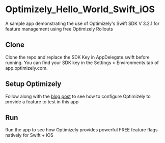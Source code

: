 # Optimizely_Hello_World_Swift_iOS
A sample app demonstrating the use of Optimizely's Swift SDK V 3.2.1 for feature management using free Optimizely Rollouts

## Clone
Clone the repo and replace the SDK Key in AppDelegate.swift before running. You can find your SDK key in the Settings > Environments tab of app.optimizely.com.

## Setup Optimizely
Follow along with the [blog post](https://blog.optimizely.com/2019/06/17/feature-flags-node-express/) to see how to configure Optimizely to provide a feature to test in this app

## Run
Run the app to see how Optimizely provides powerful FREE feature flags natively for Swift + iOS